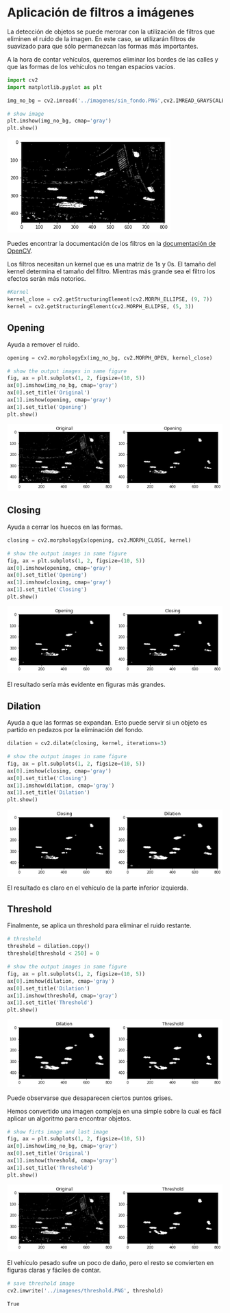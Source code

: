 # Aplicación de filtros a imágenes

La detección de objetos se puede merorar con la utilización de filtros que eliminen el ruido de la imagen. En este caso, se utilizarán filtros de suavizado para que sólo permanezcan las formas más importantes.

A la hora de contar vehículos, queremos eliminar los bordes de las calles y que las formas de los vehículos no tengan espacios vacíos.


```python
import cv2
import matplotlib.pyplot as plt
```


```python
img_no_bg = cv2.imread('../imagenes/sin_fondo.PNG',cv2.IMREAD_GRAYSCALE)
```


```python
# show image
plt.imshow(img_no_bg, cmap='gray')
plt.show()

```


    
![png](output_4_0.png)
    


Puedes encontrar la documentación de los filtros en la [documentación de OpenCV](https://docs.opencv.org/4.x/d9/d61/tutorial_py_morphological_ops.html).

Los filtros necesitan un kernel que es una matriz de 1s y 0s. El tamaño del kernel determina el tamaño del filtro. Mientras más grande sea el filtro los efectos serán más notorios.


```python
#Kernel
kernel_close = cv2.getStructuringElement(cv2.MORPH_ELLIPSE, (9, 7))
kernel = cv2.getStructuringElement(cv2.MORPH_ELLIPSE, (5, 3))
```

## Opening 
Ayuda a remover el ruido. 


```python
opening = cv2.morphologyEx(img_no_bg, cv2.MORPH_OPEN, kernel_close)
```


```python
# show the output images in same figure
fig, ax = plt.subplots(1, 2, figsize=(10, 5))
ax[0].imshow(img_no_bg, cmap='gray')
ax[0].set_title('Original')
ax[1].imshow(opening, cmap='gray')
ax[1].set_title('Opening')
plt.show()
```


    
![png](output_10_0.png)
    


## Closing
Ayuda a cerrar los huecos en las formas.


```python
closing = cv2.morphologyEx(opening, cv2.MORPH_CLOSE, kernel)
```


```python
# show the output images in same figure
fig, ax = plt.subplots(1, 2, figsize=(10, 5))
ax[0].imshow(opening, cmap='gray')
ax[0].set_title('Opening')
ax[1].imshow(closing, cmap='gray')
ax[1].set_title('Closing')
plt.show()
```


    
![png](output_13_0.png)
    


El resultado sería más evidente en figuras más grandes.

## Dilation
Ayuda a que las formas se expandan. Esto puede servir si un objeto es partido en pedazos por la eliminación del fondo.


```python
dilation = cv2.dilate(closing, kernel, iterations=3)
```


```python
# show the output images in same figure
fig, ax = plt.subplots(1, 2, figsize=(10, 5))
ax[0].imshow(closing, cmap='gray')
ax[0].set_title('Closing')
ax[1].imshow(dilation, cmap='gray')
ax[1].set_title('Dilation')
plt.show()
```


    
![png](output_17_0.png)
    


El resultado es claro en el vehículo de la parte inferior izquierda.

## Threshold
Finalmente, se aplica un threshold para eliminar el ruido restante.


```python
# threshold
threshold = dilation.copy()
threshold[threshold < 250] = 0 
```


```python
# show the output images in same figure
fig, ax = plt.subplots(1, 2, figsize=(10, 5))
ax[0].imshow(dilation, cmap='gray')
ax[0].set_title('Dilation')
ax[1].imshow(threshold, cmap='gray')
ax[1].set_title('Threshold')
plt.show()

```


    
![png](output_21_0.png)
    


Puede observarse que desaparecen ciertos puntos grises.

Hemos convertido una imagen compleja en una simple sobre la cual es fácil aplicar un algoritmo para encontrar objetos.


```python
# show firts image and last image
fig, ax = plt.subplots(1, 2, figsize=(10, 5))
ax[0].imshow(img_no_bg, cmap='gray')
ax[0].set_title('Original')
ax[1].imshow(threshold, cmap='gray')
ax[1].set_title('Threshold')
plt.show()
```


    
![png](output_24_0.png)
    


El vehículo pesado sufre un poco de daño, pero el resto se convierten en figuras claras y fáciles de contar.


```python
# save threshold image
cv2.imwrite('../imagenes/threshold.PNG', threshold)
```




    True


